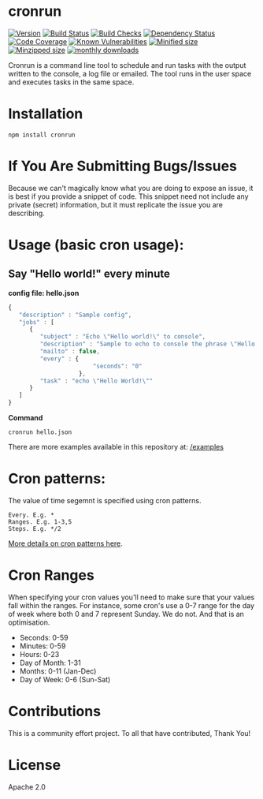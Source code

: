 # cronrun

[![Version](https://badgen.net/npm/v/cronrun?icon=npm)](https://badgen.net/npm/v/cronrun)
[![Build Status](https://badgen.net/github/status/spase-group/cronrun-node?icon=github)](https://badgen.net/github/status/spase-group/cronrun-node)
[![Build Checks](https://badgen.net/github/checks/spase-group/cronrun-node?icon=github)](https://badgen.net/github/checks/spase-group/cronrun-node)
[![Dependency Status](https://badgen.net/david/dep/spase-group/cronrun-node)](https://badgen.net/david/dev/kelektiv/node-cron)
[![Code Coverage](https://badgen.net/codecov/c/github/spase-group/cronrun-node?icon=codecov)](https://badgen.net/codecov/c/github/spase-group/cronrun-node)
[![Known Vulnerabilities](https://snyk.io/test/github/spase-group/cronrun-node/badge.svg)](https://snyk.io/test/github/spase-group/cronrun-node)
[![Minified size](https://badgen.net/bundlephobia/min/cronrun)](https://badgen.net/bundlephobia/min/cronrun)
[![Minzipped size](https://badgen.net/bundlephobia/minzip/cronrun)](https://badgen.net/bundlephobia/minzip/cronrun)
[![monthly downloads](https://badgen.net/npm/dm/cronrun?icon=npm)](https://badgen.net/npm/dm/cron)

Cronrun is a command line tool to schedule and run tasks with the output written to the console, 
a log file or emailed. The tool runs in the user space and executes tasks in the same space.

# Installation

    npm install cronrun

# If You Are Submitting Bugs/Issues

Because we can't magically know what you are doing to expose an issue, it is
best if you provide a snippet of code. This snippet need not include any
private (secret) information, but it must replicate the issue you are describing. 

# Usage (basic cron usage):

## Say "Hello world!" every minute

**config file: hello.json**

```javascript
{
   "description" : "Sample config",
   "jobs" : [
      {
         "subject" : "Echo \"Hello world!\" to console",
         "description" : "Sample to echo to console the phrase \"Hello world!\"",
         "mailto" : false,
         "every" : {
                        "seconds": "0"
                    },
         "task" : "echo \"Hello World!\""
      }
   ]
}
```

**Command**
```
cronrun hello.json
```

There are more examples available in this repository at:
[/examples](https://github.com/spase-group/cronrun-node/tree/master/examples)

# Cron patterns:
The value of time segemnt is specified using cron patterns. 

    Every. E.g. *
    Ranges. E.g. 1-3,5
    Steps. E.g. */2

[More details on cron patterns here](http://crontab.org). 

# Cron Ranges

When specifying your cron values you'll need to make sure that your values fall
within the ranges. For instance, some cron's use a 0-7 range for the day of
week where both 0 and 7 represent Sunday. We do not. And that is an optimisation.

- Seconds: 0-59
- Minutes: 0-59
- Hours: 0-23
- Day of Month: 1-31
- Months: 0-11 (Jan-Dec)
- Day of Week: 0-6 (Sun-Sat)

# Contributions

This is a community effort project. To all that have contributed, Thank You!

# License

Apache 2.0